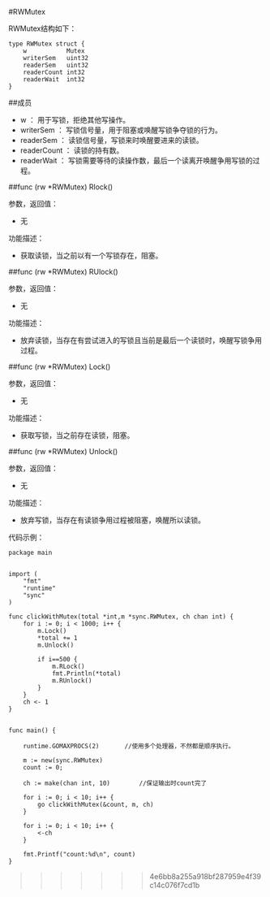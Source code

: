 #RWMutex

RWMutex结构如下：

	type RWMutex struct {
		w			Mutex
		writerSem	uint32
		readerSem	uint32
		readerCount	int32
		readerWait	int32
	}

##成员

-	w			： 用于写锁，拒绝其他写操作。
-	writerSem	： 写锁信号量，用于阻塞或唤醒写锁争夺锁的行为。
-	readerSem	： 读锁信号量，写锁来时唤醒要进来的读锁。
-	readerCount	： 读锁的持有数。
-	readerWait	： 写锁需要等待的读操作数，最后一个读离开唤醒争用写锁的过程。

##func (rw *RWMutex) Rlock()

参数，返回值：

-	无

功能描述：

-	获取读锁，当之前以有一个写锁存在，阻塞。

##func (rw *RWMutex) RUlock()

参数，返回值：

-	无

功能描述：

-	放弃读锁，当存在有尝试进入的写锁且当前是最后一个读锁时，唤醒写锁争用过程。

##func (rw *RWMutex) Lock()

参数，返回值：

-	无

功能描述：

-	获取写锁，当之前存在读锁，阻塞。

##func (rw *RWMutex) Unlock()

参数，返回值：

-	无

功能描述：

-	放弃写锁，当存在有读锁争用过程被阻塞，唤醒所以读锁。

代码示例：


	package main


	import (
    	"fmt"
    	"runtime"
    	"sync"
	)

	func clickWithMutex(total *int,m *sync.RWMutex, ch chan int) {
    	for i := 0; i < 1000; i++ {
        	m.Lock()
        	*total += 1
        	m.Unlock()

        	if i==500 {
            	m.RLock()
            	fmt.Println(*total)
            	m.RUnlock()
        	}
    	}
    	ch <- 1
	}


	func main() {

    	runtime.GOMAXPROCS(2)		//使用多个处理器，不然都是顺序执行。

    	m := new(sync.RWMutex)
    	count := 0;

    	ch := make(chan int, 10)		//保证输出时count完了

    	for i := 0; i < 10; i++ {
        	go clickWithMutex(&count, m, ch)
    	}

    	for i := 0; i < 10; i++ {
        	<-ch
    	}

    	fmt.Printf("count:%d\n", count)
	}

>>>>>>> 4e6bb8a255a918bf287959e4f39c14c076f7cd1b








